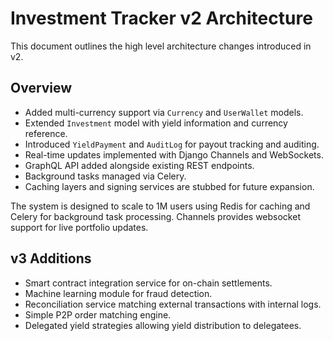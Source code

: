 # Investment Tracker v2 Architecture

This document outlines the high level architecture changes introduced in v2.

## Overview

* Added multi-currency support via `Currency` and `UserWallet` models.
* Extended `Investment` model with yield information and currency reference.
* Introduced `YieldPayment` and `AuditLog` for payout tracking and auditing.
* Real-time updates implemented with Django Channels and WebSockets.
* GraphQL API added alongside existing REST endpoints.
* Background tasks managed via Celery.
* Caching layers and signing services are stubbed for future expansion.

The system is designed to scale to 1M users using Redis for caching and Celery
for background task processing. Channels provides websocket support for live
portfolio updates.

## v3 Additions

* Smart contract integration service for on-chain settlements.
* Machine learning module for fraud detection.
* Reconciliation service matching external transactions with internal logs.
* Simple P2P order matching engine.
* Delegated yield strategies allowing yield distribution to delegatees.
